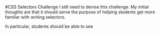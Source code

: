 #CSS Selectors Challenge
I still need to devise this challenge. My initial thoughts are that it should serve the purpose of helping students get more familiar with writing selectors.

In particular, students should be able to see